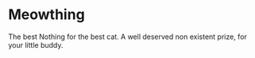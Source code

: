 # Meowthing
The best Nothing for the best cat. A well deserved non existent prize, for your little buddy.
